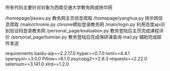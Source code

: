 所有代码主要针对对象为西南交通大学教务网或扬华网

/homepage/jiaowu.py 教务网主页信息爬取
/homepage/yanghua.py 扬华网信息爬取
/main/chrome.py chrome模拟登录教务网
/main/login.py 利用百度api识别验证码登录教务网
/personal_page/evaluation.py 教务登陆后主页完成课程评价
/personal_page/tuimian.py 教务登陆后完成保研课查询
mail.py 辅助完成邮件发送

requirements
baidu-aip==2.2.17.0
hyper==0.7.0
lxml==4.4.1
openpyxl==3.0.0
Pillow==6.1.0
psycopg2==2.8.3
requests==2.22.0
selenium==3.141.0
xlrd==1.2.0